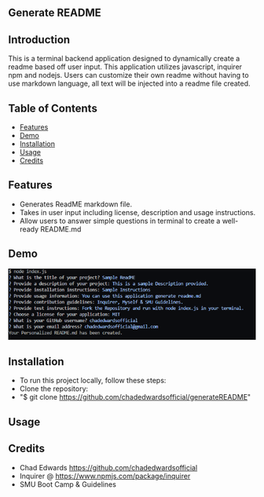 ## Generate README


## Introduction
This is a terminal backend application designed to dynamically create a readme based off user input. This application utilizes javascript, inquirer npm and nodejs. Users can customize their own readme without having to use markdown language, all text will be injected into a readme file created.

## Table of Contents
- [Features](#features)
- [Demo](#demo)
- [Installation](#installation)
- [Usage](#usage)
- [Credits](#credits)


## <a name ="features">Features</a>
- Generates ReadME markdown file.
- Takes in user input including license, description and usage instructions.
- Allow users to answer simple questions in terminal to create a well-ready README.md

## <a name ="demo">Demo</a>
![Alt text](image.png)





## <a name="installation">Installation</a>
- To run this project locally, follow these steps:
- Clone the repository:
- "$ git clone https://github.com/chadedwardsofficial/generateREADME"

## <a name ="usage">Usage</a>







## <a name ="credits">Credits</a>
- Chad Edwards https://github.com/chadedwardsofficial
- Inquirer @ https://www.npmjs.com/package/inquirer
- SMU Boot Camp & Guidelines